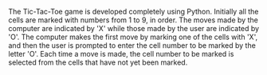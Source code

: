The Tic-Tac-Toe game is developed completely using Python.
Initially all the cells are marked with numbers from 1 to 9, in order.
The moves made by the computer are indicated by 'X' while those made by the user are indicated by 'O'.
The computer makes the first move by marking one of the cells with 'X', and then the user is prompted to enter the cell number to be marked by the letter 'O'.
Each time a move is made, the cell number to be marked is selected from the cells that have not yet been marked.
